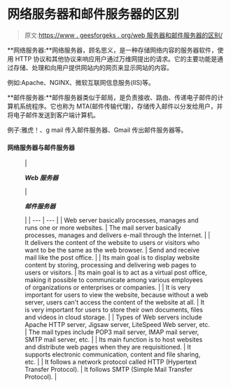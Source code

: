 # 网络服务器和邮件服务器的区别

> 原文:[https://www . geesforgeks . org/web 服务器和邮件服务器的区别/](https://www.geeksforgeeks.org/difference-between-web-server-and-mail-server/)

**网络服务器:**网络服务器，顾名思义，是一种存储网络内容的服务器软件，使用 HTTP 协议和其他协议来响应用户通过万维网提出的请求。它的主要功能是通过存储、处理和向用户提供网站内的网页来显示网站的内容。

例如:Apache、NGINX、微软互联网信息服务(IIS)等。

**邮件服务器:**邮件服务器类似于邮局，是负责接收、路由、传递电子邮件的计算机系统程序。它也称为 MTA(邮件传输代理)，存储传入邮件以分发给用户，并将电子邮件发送到客户端计算机。

例子:雅虎！、g mail 传入邮件服务器、Gmail 传出邮件服务器等。

#### 网络服务器与邮件服务器

<figure class="table">

| 

***Web 服务器***

 | 

***邮件服务器***

 |
| --- | --- |
| Web server basically processes, manages and runs one or more websites. | The mail server basically processes, manages and delivers e-mail through the Internet. |
| It delivers the content of the website to users or visitors who want to be the same as the web browser. | Send and receive mail like the post office. |
| Its main goal is to display website content by storing, processing and delivering web pages to users or visitors. | Its main goal is to act as a virtual post office, making it possible to communicate among various employees of organizations or enterprises or companies. |
| It is very important for users to view the website, because without a web server, users can't access the content of the website at all. | It is very important for users to store their own documents, files and videos in cloud storage. |
| Types of Web servers include Apache HTTP server, Jigsaw server, LiteSpeed Web server, etc. | The mail types include POP3 mail server, IMAP mail server, SMTP mail server, etc. |
| Its main function is to host websites and distribute web pages when they are requisitioned. | It supports electronic communication, content and file sharing, etc. |
| It follows a network protocol called HTTP (Hypertext Transfer Protocol). | It follows SMTP (Simple Mail Transfer Protocol). |

</figure>
